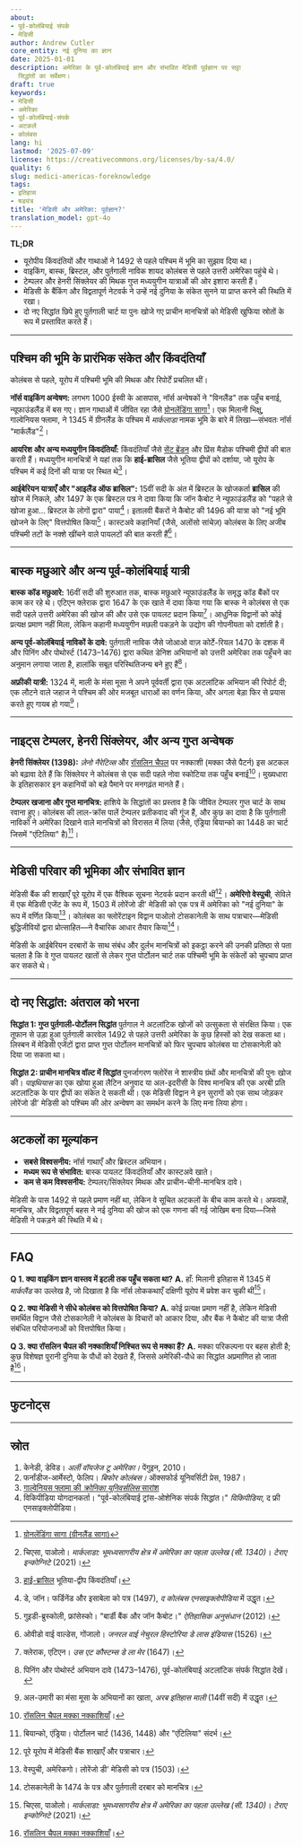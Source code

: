 ```yaml
---
about:
- पूर्व-कोलंबियाई संपर्क
- मेडिसी
author: Andrew Cutler
core_entity: नई दुनिया का ज्ञान
date: 2025-01-01
description: अमेरिका के पूर्व-कोलंबियाई ज्ञान और संभावित मेडिसी पूर्वज्ञान पर सट्टा
  सिद्धांतों का सर्वेक्षण।
draft: true
keywords:
- मेडिसी
- अमेरिका
- पूर्व-कोलंबियाई-संपर्क
- अटकलें
- कोलंबस
lang: hi
lastmod: '2025-07-09'
license: https://creativecommons.org/licenses/by-sa/4.0/
quality: 6
slug: medici-americas-foreknowledge
tags:
- इतिहास
- षड्यंत्र
title: 'मेडिसी और अमेरिका: पूर्वज्ञान?'
translation_model: gpt-4o
---
```


**TL;DR**  <!-- ≤ 100 words, 3-7 bullets -->

- यूरोपीय किंवदंतियों और गाथाओं ने 1492 से पहले पश्चिम में भूमि का सुझाव दिया था।  
- वाइकिंग, बास्क, ब्रिस्टल, और पुर्तगाली नाविक शायद कोलंबस से पहले उत्तरी अमेरिका पहुंचे थे।  
- टेम्पलर और हेनरी सिंक्लेयर की मिथक गुप्त मध्ययुगीन यात्राओं की ओर इशारा करती हैं।  
- मेडिसी के बैंकिंग और विद्वतापूर्ण नेटवर्क ने उन्हें नई दुनिया के संकेत सुनने या प्राप्त करने की स्थिति में रखा।  
- दो नए सिद्धांत छिपे हुए पुर्तगाली चार्ट या पुनः खोजे गए प्राचीन मानचित्रों को मेडिसी खुफिया स्रोतों के रूप में प्रस्तावित करते हैं।  

---

## पश्चिम की भूमि के प्रारंभिक संकेत और किंवदंतियाँ

कोलंबस से पहले, यूरोप में पश्चिमी भूमि की मिथक और रिपोर्टें प्रचलित थीं।

**नॉर्स वाइकिंग अन्वेषण:** लगभग 1000 ईस्वी के आसपास, नॉर्स अन्वेषकों ने "विनलैंड" तक पहुँच बनाई, न्यूफाउंडलैंड में बस गए। ज्ञान गाथाओं में जीवित रहा जैसे [ग्रोनलेंडिंगा सागा](https://en.wikipedia.org/wiki/Greenland_Saga)[^1]। एक मिलानी भिक्षु, गाल्वेनियस फ्लामा, ने 1345 में ग्रीनलैंड के पश्चिम में _मार्कलाडा_ नामक भूमि के बारे में लिखा—संभवतः नॉर्स "मार्कलैंड"[^2]।

**आयरिश और अन्य मध्ययुगीन किंवदंतियाँ:** किंवदंतियाँ जैसे [सेंट ब्रेंडन](https://en.wikipedia.org/wiki/Saint_Brendan) और प्रिंस मैडोक पश्चिमी द्वीपों की बात करती हैं। मध्ययुगीन मानचित्रों ने यहां तक कि **हाई-ब्रासिल** जैसे भूतिया द्वीपों को दर्शाया, जो यूरोप के पश्चिम में कई दिनों की यात्रा पर स्थित थे[^3]।

**आईबेरियन यात्राएँ और "आइलैंड ऑफ ब्रासिल":** 15वीं सदी के अंत में ब्रिस्टल के खोजकर्ता **ब्रासिल** की खोज में निकले, और 1497 के एक ब्रिस्टल पत्र ने दावा किया कि जॉन कैबोट ने न्यूफाउंडलैंड को "पहले से खोजा हुआ... ब्रिस्टल के लोगों द्वारा" पाया[^4]। इतालवी बैंकरों ने कैबोट की 1496 की यात्रा को "नई भूमि खोजने के लिए" वित्तपोषित किया[^5]। कास्टअवे कहानियाँ (जैसे, अलोंसो सांचेज़) कोलंबस के लिए अजीब पश्चिमी तटों के नक्शे खींचने वाले पायलटों की बात करती हैं[^6]।

---

## बास्क मछुआरे और अन्य पूर्व-कोलंबियाई यात्री

**बास्क कॉड मछुआरे:** 16वीं सदी की शुरुआत तक, बास्क मछुआरे न्यूफाउंडलैंड के समृद्ध कॉड बैंकों पर काम कर रहे थे। एटिएन क्लेराक द्वारा 1647 के एक खाते में दावा किया गया कि बास्क ने कोलंबस से एक सदी पहले उत्तरी अमेरिका की खोज की और उसे एक पायलट प्रदान किया[^7]। आधुनिक विद्वानों को कोई प्रत्यक्ष प्रमाण नहीं मिला, लेकिन कहानी मध्ययुगीन मछली पकड़ने के उद्योग की गोपनीयता को दर्शाती है।

**अन्य पूर्व-कोलंबियाई नाविकों के दावे:** पुर्तगाली नाविक जैसे जोआओ वाज़ कोर्टे-रियल 1470 के दशक में और पिनिंग और पोथोर्स्ट (1473–1476) द्वारा कथित डेनिश अभियानों को उत्तरी अमेरिका तक पहुँचने का अनुमान लगाया जाता है, हालांकि सबूत परिस्थितिजन्य बने हुए हैं[^8]।

**अफ्रीकी यात्री:** 1324 में, माली के मंसा मूसा ने अपने पूर्ववर्ती द्वारा एक अटलांटिक अभियान की रिपोर्ट दी; एक लौटने वाले जहाज ने पश्चिम की ओर मजबूत धाराओं का वर्णन किया, और अगला बेड़ा फिर से प्रयास करते हुए गायब हो गया[^9]।

---

## नाइट्स टेम्पलर, हेनरी सिंक्लेयर, और अन्य गुप्त अन्वेषक

**हेनरी सिंक्लेयर (1398):** *ज़ेनो नैरेटिव्स* और [रॉसलिन चैपल](https://en.wikipedia.org/wiki/Rosslyn_Chapel) पर नक्काशी (मक्का जैसे पैटर्न) इस अटकल को बढ़ावा देते हैं कि सिंक्लेयर ने कोलंबस से एक सदी पहले नोवा स्कोटिया तक पहुँच बनाई[^10]। मुख्यधारा के इतिहासकार इन कहानियों को बड़े पैमाने पर मनगढ़ंत मानते हैं।

**टेम्पलर खजाना और गुप्त मानचित्र:** हाशिये के सिद्धांतों का प्रस्ताव है कि जीवित टेम्पलर गुप्त चार्ट के साथ रवाना हुए। कोलंबस की लाल-क्रॉस पालें टेम्पलर प्रतीकवाद की गूंज हैं, और कुछ का दावा है कि पुर्तगाली नाविकों ने अमेरिका दिखाने वाले मानचित्रों को विरासत में लिया (जैसे, एंड्रिया बियान्को का 1448 का चार्ट जिसमें "एंटिलिया" है)[^11]।

---

## मेडिसी परिवार की भूमिका और संभावित ज्ञान

मेडिसी बैंक की शाखाएँ पूरे यूरोप में एक वैश्विक सूचना नेटवर्क प्रदान करती थीं[^12]। **अमेरिगो वेस्पुची**, सेविले में एक मेडिसी एजेंट के रूप में, 1503 में लोरेंजो डी' मेडिसी को एक पत्र में अमेरिका को "नई दुनिया" के रूप में वर्णित किया[^13]। कोलंबस का फ्लोरेंटाइन विद्वान पाओलो टोसकानेली के साथ पत्राचार—मेडिसी बुद्धिजीवियों द्वारा प्रोत्साहित—ने वैचारिक आधार तैयार किया[^14]।

मेडिसी के आईबेरियन दरबारों के साथ संबंध और दुर्लभ मानचित्रों को इकट्ठा करने की उनकी प्रतिष्ठा से पता चलता है कि वे गुप्त पायलट खातों से लेकर गुप्त पोर्टोलन चार्ट तक पश्चिमी भूमि के संकेतों को चुपचाप प्राप्त कर सकते थे।

---

## दो नए सिद्धांत: अंतराल को भरना

**सिद्धांत 1: गुप्त पुर्तगाली-पोर्टोलन सिद्धांत** 
पुर्तगाल ने अटलांटिक खोजों को उत्सुकता से संरक्षित किया। एक तूफान से उड़ा हुआ पुर्तगाली कारवेल 1492 से पहले उत्तरी अमेरिका के कुछ हिस्सों को देख सकता था। लिस्बन में मेडिसी एजेंटों द्वारा प्राप्त गुप्त पोर्टोलन मानचित्रों को फिर चुपचाप कोलंबस या टोसकानेली को दिया जा सकता था।

**सिद्धांत 2: प्राचीन मानचित्र वॉल्ट में सिद्धांत** 
पुनर्जागरण फ्लोरेंस ने शास्त्रीय ग्रंथों और मानचित्रों की पुनः खोज की। *पाइथियास* का एक खोया हुआ लैटिन अनुवाद या अल-इदरीसी के विश्व मानचित्र की एक अरबी प्रति अटलांटिक के पार द्वीपों का संकेत दे सकती थी। एक मेडिसी विद्वान ने इन सुरागों को एक साथ जोड़कर लोरेंजो डी' मेडिसी को पश्चिम की ओर अन्वेषण का समर्थन करने के लिए मना लिया होगा।

---

## अटकलों का मूल्यांकन

- **सबसे विश्वसनीय:** नॉर्स गाथाएँ और ब्रिस्टल अभियान।  
- **मध्यम रूप से संभावित:** बास्क पायलट किंवदंतियाँ और कास्टअवे खाते।  
- **कम से कम विश्वसनीय:** टेम्पलर/सिंक्लेयर मिथक और प्राचीन-चीनी-मानचित्र दावे।  

मेडिसी के पास 1492 से पहले प्रमाण नहीं था, लेकिन वे सूचित अटकलों के बीच काम करते थे। अफवाहें, मानचित्र, और विद्वतापूर्ण बहस ने नई दुनिया की खोज को एक गणना की गई जोखिम बना दिया—जिसे मेडिसी ने पकड़ने की स्थिति में थे।

---

## FAQ <!-- retains FAQPage schema support. Produce 2–5 Q-A pairs. -->

**Q 1. क्या वाइकिंग ज्ञान वास्तव में इटली तक पहुँच सकता था?** 
**A.** हाँ: मिलानी इतिहास में 1345 में _मार्कलैंड_ का उल्लेख है, जो दिखाता है कि नॉर्स लोककथाएँ दक्षिणी यूरोप में प्रवेश कर चुकी थीं[^2]।

**Q 2. क्या मेडिसी ने सीधे कोलंबस को वित्तपोषित किया?** 
**A.** कोई प्रत्यक्ष प्रमाण नहीं है, लेकिन मेडिसी समर्थित विद्वान जैसे टोसकानेली ने कोलंबस के विचारों को आकार दिया, और बैंक ने कैबोट की यात्रा जैसी संबंधित परियोजनाओं को वित्तपोषित किया।

**Q 3. क्या रॉसलिन चैपल की नक्काशियाँ निश्चित रूप से मक्का हैं?** 
**A.** मक्का परिकल्पना पर बहस होती है; कुछ विशेषज्ञ पुरानी दुनिया के पौधों को देखते हैं, जिससे अमेरिकी-पौधे का सिद्धांत अप्रमाणित हो जाता है[^10]।

---

## फुटनोट्स

[^1]: [ग्रोनलेंडिंगा सागा (ग्रीनलैंड सागा)](https://en.wikipedia.org/wiki/Greenland_Saga)  
[^2]: चिएसा, पाओलो। *मार्कलाडा: भूमध्यसागरीय क्षेत्र में अमेरिका का पहला उल्लेख (सी. 1340)*। _टेराए इन्कोग्निटे_ (2021)।  
[^3]: [हाई-ब्रासिल](https://en.wikipedia.org/wiki/Hy-Brasil) भूतिया-द्वीप किंवदंतियाँ।  
[^4]: डे, जॉन। फर्डिनेंड और इसाबेला को पत्र (1497), _द कोलंबस एनसाइक्लोपीडिया_ में उद्धृत।  
[^5]: गुइडी-ब्रुस्कोली, फ्रांसेस्को। "बार्डी बैंक और जॉन कैबोट।" _ऐतिहासिक अनुसंधान_ (2012)।  
[^6]: ओवीडो वाई वाल्डेस, गोंजालो। _जनरल वाई नेचुरल हिस्टोरिया डे लास इंडियास_ (1526)।  
[^7]: क्लेराक, एटिएन। _उस एट कौस्टम्स डे ला मेर_ (1647)।  
[^8]: पिनिंग और पोथोर्स्ट अभियान दावे (1473–1476), पूर्व-कोलंबियाई अटलांटिक संपर्क सिद्धांत देखें।  
[^9]: अल-उमारी का मंसा मूसा के अभियानों का खाता, _अरब इतिहास माली_ (14वीं सदी) में उद्धृत।  
[^10]: [रॉसलिन चैपल मक्का नक्काशियाँ](https://en.wikipedia.org/wiki/Rosslyn_Chapel)।  
[^11]: बियान्को, एंड्रिया। पोर्टोलन चार्ट (1436, 1448) और "एंटिलिया" संदर्भ।  
[^12]: पूरे यूरोप में मेडिसी बैंक शाखाएँ और पत्राचार।  
[^13]: वेस्पुची, अमेरिकगो। लोरेंजो डी' मेडिसी को पत्र (1503)।  
[^14]: टोसकानेली के 1474 के पत्र और पुर्तगाली दरबार को मानचित्र।

---

## स्रोत

1. केनेडी, डेविड। *अर्ली वॉयजेज टू अमेरिका।* पेंगुइन, 2010। 
2. फर्नांडीज-आर्मेस्टो, फेलिप। *बिफोर कोलंबस।* ऑक्सफोर्ड यूनिवर्सिटी प्रेस, 1987। 
3. [गाल्वेनियस फ्लामा की *क्रोनिका यूनिवर्सलिस* सारांश](https://phys.org/news/2021-02-friars-chronicle-america-1340s.html) 
4. विकिपीडिया योगदानकर्ता। "पूर्व-कोलंबियाई ट्रांस-ओशेनिक संपर्क सिद्धांत।" _विकिपीडिया_, द फ्री एनसाइक्लोपीडिया।